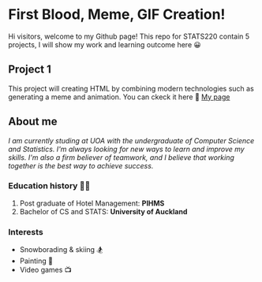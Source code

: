 # First Blood, Meme, GIF Creation!
Hi visitors, welcome to my Github page!
This repo for STATS220 contain 5 projects, I will show my work and learning outcome here :grinning:

## Project 1
This project will creating HTML by combining modern technologies such as generating a meme and animation. You can ckeck it here :dash: [My page](https://taviralin.github.io/Stats-220/)

## About me
*I am currently studing at UOA with the undergraduate of Computer Science and Statistics. I'm always looking for new ways to learn and improve my skills. I'm also a firm believer of teamwork, and I believe that working together is the best way to achieve success.*

### Education history :woman_student:
1. Post graduate of Hotel Management: **PIHMS**
2. Bachelor of CS and STATS: **University of Auckland**

### Interests
* Snowborading & skiing :snowboarder:
* Painting :art:
* Video games :tv:
